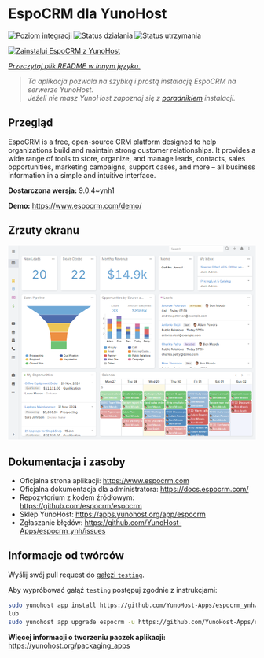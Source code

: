 <!--
To README zostało automatycznie wygenerowane przez <https://github.com/YunoHost/apps/tree/master/tools/readme_generator>
Nie powinno być ono edytowane ręcznie.
-->

# EspoCRM dla YunoHost

[![Poziom integracji](https://apps.yunohost.org/badge/integration/espocrm)](https://ci-apps.yunohost.org/ci/apps/espocrm/)
![Status działania](https://apps.yunohost.org/badge/state/espocrm)
![Status utrzymania](https://apps.yunohost.org/badge/maintained/espocrm)

[![Zainstaluj EspoCRM z YunoHost](https://install-app.yunohost.org/install-with-yunohost.svg)](https://install-app.yunohost.org/?app=espocrm)

*[Przeczytaj plik README w innym języku.](./ALL_README.md)*

> *Ta aplikacja pozwala na szybką i prostą instalację EspoCRM na serwerze YunoHost.*  
> *Jeżeli nie masz YunoHost zapoznaj się z [poradnikiem](https://yunohost.org/install) instalacji.*

## Przegląd

EspoCRM is a free, open-source CRM platform designed to help organizations build and maintain strong customer relationships. It provides a wide range of tools to store, organize, and manage leads, contacts, sales opportunities, marketing campaigns, support cases, and more – all business information in a simple and intuitive interface.


**Dostarczona wersja:** 9.0.4~ynh1

**Demo:** <https://www.espocrm.com/demo/>

## Zrzuty ekranu

![Zrzut ekranu z EspoCRM](./doc/screenshots/screenshot.png)

## Dokumentacja i zasoby

- Oficjalna strona aplikacji: <https://www.espocrm.com>
- Oficjalna dokumentacja dla administratora: <https://docs.espocrm.com/>
- Repozytorium z kodem źródłowym: <https://github.com/espocrm/espocrm>
- Sklep YunoHost: <https://apps.yunohost.org/app/espocrm>
- Zgłaszanie błędów: <https://github.com/YunoHost-Apps/espocrm_ynh/issues>

## Informacje od twórców

Wyślij swój pull request do [gałęzi `testing`](https://github.com/YunoHost-Apps/espocrm_ynh/tree/testing).

Aby wypróbować gałąź `testing` postępuj zgodnie z instrukcjami:

```bash
sudo yunohost app install https://github.com/YunoHost-Apps/espocrm_ynh/tree/testing --debug
lub
sudo yunohost app upgrade espocrm -u https://github.com/YunoHost-Apps/espocrm_ynh/tree/testing --debug
```

**Więcej informacji o tworzeniu paczek aplikacji:** <https://yunohost.org/packaging_apps>
